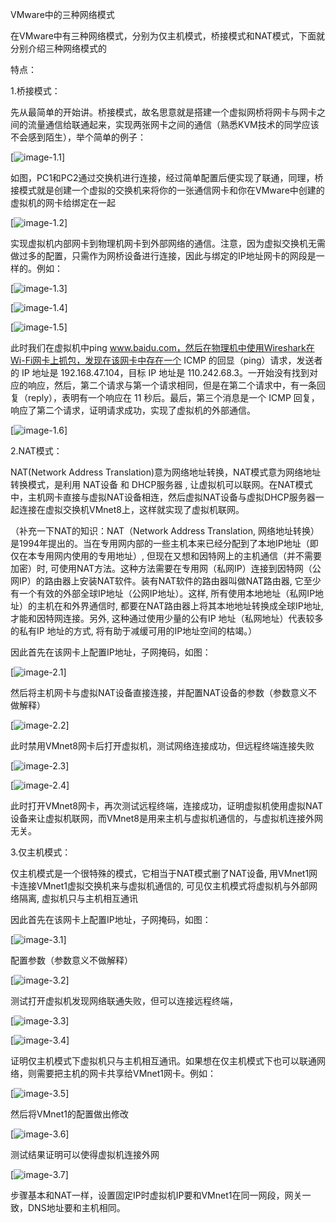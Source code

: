 VMware中的三种网络模式

在VMware中有三种网络模式，分别为仅主机模式，桥接模式和NAT模式，下面就分别介绍三种网络模式的

特点：

1.桥接模式：

先从最简单的开始讲。桥接模式，故名思意就是搭建一个虚拟网桥将网卡与网卡之间的流量通信给联通起来，实现两张网卡之间的通信（熟悉KVM技术的同学应该不会感到陌生），举个简单的例子：

[![image-1.1](https://github.com/Xiao254182/blog/blob/master/img/1/1.1.png)]

如图，PC1和PC2通过交换机进行连接，经过简单配置后便实现了联通，同理，桥接模式就是创建一个虚拟的交换机来将你的一张通信网卡和你在VMware中创建的虚拟机的网卡给绑定在一起

[![image-1.2](https://github.com/Xiao254182/blog/blob/master/img/1/1.2.png)]

实现虚拟机内部网卡到物理机网卡到外部网络的通信。注意，因为虚拟交换机无需做过多的配置，只需作为网桥设备进行连接，因此与绑定的IP地址网卡的网段是一样的。例如：

[![image-1.3](https://github.com/Xiao254182/blog/blob/master/img/1/1.3.png)]

[![image-1.4](https://github.com/Xiao254182/blog/blob/master/img/1/1.4.png)]

[![image-1.5](https://github.com/Xiao254182/blog/blob/master/img/1/1.5.png)]

此时我们在虚拟机中ping www.baidu.com，然后在物理机中使用Wireshark在Wi-Fi网卡上抓包，发现在该网卡中存在一个 ICMP 的回显（ping）请求，发送者的 IP 地址是 192.168.47.104，目标 IP 地址是 110.242.68.3。一开始没有找到对应的响应，然后，第二个请求与第一个请求相同，但是在第二个请求中，有一条回复（reply），表明有一个响应在 11 秒后。最后，第三个消息是一个 ICMP 回复，响应了第二个请求，证明请求成功，实现了虚拟机的外部通信。

[![image-1.6](https://github.com/Xiao254182/blog/blob/master/img/1/1.6.png)]

2.NAT模式：

NAT(Network Address Translation)意为网络地址转换，NAT模式意为网络地址转换模式，是利用 NAT设备 和 DHCP服务器 , 让虚拟机可以联网。在NAT模式中，主机网卡直接与虚拟NAT设备相连，然后虚拟NAT设备与虚拟DHCP服务器一起连接在虚拟交换机VMnet8上，这样就实现了虚拟机联网。

（补充一下NAT的知识：NAT（Network Address Translation, 网络地址转换）是1994年提出的。当在专用网内部的一些主机本来已经分配到了本地IP地址（即仅在本专用网内使用的专用地址）, 但现在又想和因特网上的主机通信（并不需要加密）时, 可使用NAT方法。这种方法需要在专用网（私网IP）连接到因特网（公网IP）的路由器上安装NAT软件。装有NAT软件的路由器叫做NAT路由器, 它至少有一个有效的外部全球IP地址（公网IP地址）。这样, 所有使用本地地址（私网IP地址）的主机在和外界通信时, 都要在NAT路由器上将其本地地址转换成全球IP地址, 才能和因特网连接。另外, 这种通过使用少量的公有IP 地址（私网地址）代表较多的私有IP 地址的方式, 将有助于减缓可用的IP地址空间的枯竭。）

因此首先在该网卡上配置IP地址，子网掩码，如图：

[![image-2.1](https://github.com/Xiao254182/blog/blob/master/img/1/2.1.png)]

然后将主机网卡与虚拟NAT设备直接连接，并配置NAT设备的参数（参数意义不做解释）

[![image-2.2](https://github.com/Xiao254182/blog/blob/master/img/1/2.2.png)]

此时禁用VMnet8网卡后打开虚拟机，测试网络连接成功，但远程终端连接失败

[![image-2.3](https://github.com/Xiao254182/blog/blob/master/img/1/2.3.png)]

[![image-2.4](https://github.com/Xiao254182/blog/blob/master/img/1/2.4.png)]

此时打开VMnet8网卡，再次测试远程终端，连接成功，证明虚拟机使用虚拟NAT设备来让虚拟机联网，而VMnet8是用来主机与虚拟机通信的，与虚拟机连接外网无关。

3.仅主机模式：

仅主机模式是一个很特殊的模式，它相当于NAT模式删了NAT设备, 用VMnet1网卡连接VMnet1虚拟交换机来与虚拟机通信的, 可见仅主机模式将虚拟机与外部网络隔离, 虚拟机只与主机相互通讯

因此首先在该网卡上配置IP地址，子网掩码，如图：

[![image-3.1](https://github.com/Xiao254182/blog/blob/master/img/1/3.1.png)]

配置参数（参数意义不做解释）

[![image-3.2](https://github.com/Xiao254182/blog/blob/master/img/1/3.2.png)]

测试打开虚拟机发现网络联通失败，但可以连接远程终端，

[![image-3.3](https://github.com/Xiao254182/blog/blob/master/img/1/3.3.png)]

[![image-3.4](https://github.com/Xiao254182/blog/blob/master/img/1/3.4.png)]

证明仅主机模式下虚拟机只与主机相互通讯。如果想在仅主机模式下也可以联通网络，则需要把主机的网卡共享给VMnet1网卡。例如：

[![image-3.5](https://github.com/Xiao254182/blog/blob/master/img/1/3.5.png)]

然后将VMnet1的配置做出修改

[![image-3.6](https://github.com/Xiao254182/blog/blob/master/img/1/3.6.png)]

测试结果证明可以使得虚拟机连接外网

[![image-3.7](https://github.com/Xiao254182/blog/blob/master/img/1/3.7.png)]

步骤基本和NAT一样，设置固定IP时虚拟机IP要和VMnet1在同一网段，网关一致，DNS地址要和主机相同。
